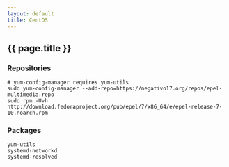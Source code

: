 ```yaml
---
layout: default
title: CentOS
---
```


## {{ page.title }}

### Repositories

    # yum-config-manager requires yum-utils
    sudo yum-config-manager --add-repo=https://negativo17.org/repos/epel-multimedia.repo
    sudo rpm -Uvh http://download.fedoraproject.org/pub/epel/7/x86_64/e/epel-release-7-10.noarch.rpm

### Packages

    yum-utils
    systemd-networkd
    systemd-resolved
